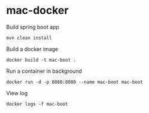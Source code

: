 # mac-docker

Build spring boot app
```
mvn clean install
```

Build a docker image
```
docker build -t mac-boot .
```

Run a container in background
```
docker run -d -p 8080:8080 --name mac-boot mac-boot
```

View log
```
docker logs -f mac-boot
```
